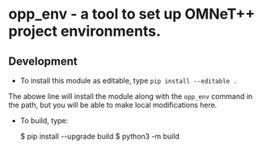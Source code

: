 # opp_env - a tool to set up OMNeT++ project environments.

## Development

- To install this module as editable, type `pip install --editable .`

The abowe line will install the module along with the `opp_env` command in the path,
but you will be able to make local modifications here.

- To build, type:

  $ pip install --upgrade build
  $ python3 -m build
